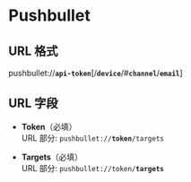 # Pushbullet

## URL 格式

<span class="bk">pushbullet://**`api-token`**[/**`device`**/#**`channel`**/**`email`**]</span>

## URL 字段

- **Token**（必填）<br>
  URL 部分: <code>pushbullet://<strong>token</strong>/targets</code>

- **Targets**（必填）<br>
  URL 部分: <code>pushbullet://token/<strong>targets</strong></code>
